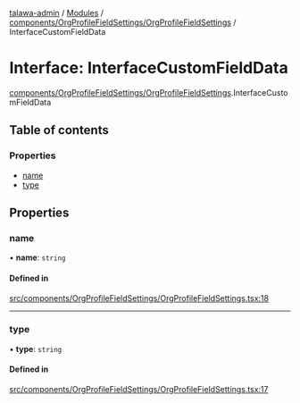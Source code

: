 [talawa-admin](../README.md) / [Modules](../modules.md) / [components/OrgProfileFieldSettings/OrgProfileFieldSettings](../modules/components_OrgProfileFieldSettings_OrgProfileFieldSettings.md) / InterfaceCustomFieldData

# Interface: InterfaceCustomFieldData

[components/OrgProfileFieldSettings/OrgProfileFieldSettings](../modules/components_OrgProfileFieldSettings_OrgProfileFieldSettings.md).InterfaceCustomFieldData

## Table of contents

### Properties

- [name](components_OrgProfileFieldSettings_OrgProfileFieldSettings.InterfaceCustomFieldData.md#name)
- [type](components_OrgProfileFieldSettings_OrgProfileFieldSettings.InterfaceCustomFieldData.md#type)

## Properties

### name

• **name**: `string`

#### Defined in

[src/components/OrgProfileFieldSettings/OrgProfileFieldSettings.tsx:18](https://github.com/Sauradip07/talawa-admin/blob/22ca820/src/components/OrgProfileFieldSettings/OrgProfileFieldSettings.tsx#L18)

___

### type

• **type**: `string`

#### Defined in

[src/components/OrgProfileFieldSettings/OrgProfileFieldSettings.tsx:17](https://github.com/Sauradip07/talawa-admin/blob/22ca820/src/components/OrgProfileFieldSettings/OrgProfileFieldSettings.tsx#L17)
